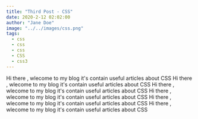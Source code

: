 ```yaml
---
title: "Third Post - CSS"
date: 2020-2-12 02:02:00
author: "Jane Doe"
image: "../../images/css.png"
tags:
  - css
  - css
  - css
  - CSS
  - css3
---
```


Hi there , wlecome to my blog it's contain useful articles about CSS
Hi there , wlecome to my blog it's contain useful articles about CSS
Hi there , wlecome to my blog it's contain useful articles about CSS
Hi there , wlecome to my blog it's contain useful articles about CSS
Hi there , wlecome to my blog it's contain useful articles about CSS
Hi there , wlecome to my blog it's contain useful articles about CSS
